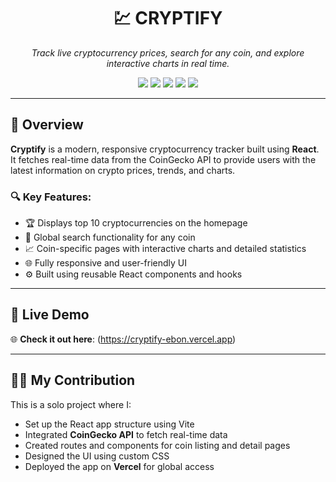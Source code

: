 <h1 align="center">💹 CRYPTIFY</h1>
<p align="center"><em>Track live cryptocurrency prices, search for any coin, and explore interactive charts in real time.</em></p>

<p align="center">
  <img src="https://img.shields.io/badge/React-20232A?style=for-the-badge&logo=react&logoColor=61DAFB" />
  <img src="https://img.shields.io/badge/JavaScript-F7DF1E?style=for-the-badge&logo=javascript&logoColor=black" />
  <img src="https://img.shields.io/badge/CSS-264de4?style=for-the-badge&logo=css3&logoColor=white" />
  <img src="https://img.shields.io/badge/CoinGecko%20API-28a745?style=for-the-badge" />
  <img src="https://img.shields.io/badge/Vercel-000000?style=for-the-badge&logo=vercel&logoColor=white" />
</p>



---

## 📜 Overview


**Cryptify** is a modern, responsive cryptocurrency tracker built using **React**. It fetches real-time data from the CoinGecko API to provide users with the latest information on crypto prices, trends, and charts.


### 🔍 Key Features:
- 🏆 Displays top 10 cryptocurrencies on the homepage
- 🔎 Global search functionality for any coin
- 📈 Coin-specific pages with interactive charts and detailed statistics
- 🌐 Fully responsive and user-friendly UI
- ⚙️ Built using reusable React components and hooks


---

## 🔗 Live Demo

🌐 **Check it out here**: (https://cryptify-ebon.vercel.app)


---

## 👨‍💻 My Contribution


This is a solo project where I:
- Set up the React app structure using Vite
- Integrated **CoinGecko API** to fetch real-time data
- Created routes and components for coin listing and detail pages
- Designed the UI using custom CSS 
- Deployed the app on **Vercel** for global access




